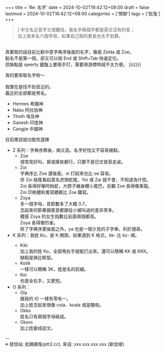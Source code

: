 +++
title = 'Re: 名字'
date = 2024-10-02T16:42:12+08:00
draft = false
lastmod = 2024-10-02T16:42:12+08:00
categories = ['閒聊']
tags = ['批兔']
+++
> [
中文名近音字又很難找，我名字兩個字都是英文沒有的音；<br>
加上我本名六個字母，如果自己取的更長也太不划算。<br>
<br>
真要取的話目前比較中意字典序後面的名字，像是 Zelda 或 Zoe。<br>
點名不是第一個，卻又可以按 End 或 Shift+Tab 快速定位。<br>
但缺點是 qwerty 鍵盤上要兩手打，需要用游標時就不太方便。
]({{<ref "guessing-gender-by-name">}})

真的要來取名字啦～<br>
<br>
我實在是找不到音近的。<br>
義近的全部都是男名。<br>
- Hermes 希臘神<br>
- Nabu 阿拉伯神<br>
- Thoth 埃及神<br>
- Ganesh 印度神<br>
- Cangjie 中國神

目前應該就功能性選擇<br>
- Z 系列：字典序靠後，熵又高。名字好找又不容易被點。<br>
  - Zoe<br>
    很常見好叫，揍或揍矣都行。只要不是日文發音走誒。<br>
  - Zoi<br>
    字典序比 Zoe 還後面，oi 打起來也比 oe 容易。<br>
    但 Zoi 結尾看起莫名虎頭蛇尾。Yoi 或 Zai 就不會，不知道為什麼。<br>
    Zoi 長得好像阿柏蛇，大脖子蜷身體小尾巴。反觀 Zoe 長得像乘龍。<br>
    Zoi 印刷體和書寫體都比 Zoe 難寫。<br>
  - Zoya<br>
    多一個字母，音節數多了大概 0.7。<br>
    念起來的節奏跟尾音都跟從小被叫過的差非常多。<br>
    體感 Zoya 的女生指數比前面兩個都高。<br>
    Zoya 長得像烈雀。<br>
    除了字典序更後面之外，ya 也是一個少見的子字串，利於搜尋。<br>
- K 系列：我姓 Ko，是 K 開頭，如果遇到 K<first-name> 格式，kk- 比 kz- 順。<br>
  - Kiki<br>
    加上我的姓 Ko，全部用右手就能打出來。還可以簡稱 KK 或 KKK。<br>
    缺點是熵比較低。<br>
  - Kotik<br>
    一樣可以簡稱 3K，姓是名的前綴。<br>
  - Koi<br>
    也是全右手，又更短。<br>
- O 系列：<br>
  - Ola<br>
    跟我的 ID 一樣有零有一。<br>
    加上姓念起來很像 cola、koala 或是酷啦。<br>
  - Okko<br>
    姓名只有兩個字母組成。<br>
  - Okoro<br>
    加上姓變成迴文。<br>

--<br>
※ 發信站: 批踢踢兔(ptt2.cc), 來自: xxx.xxx.xxx.xxx (新加坡)<br>
